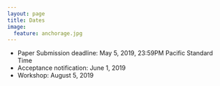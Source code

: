 ```yaml
---
layout: page
title: Dates 
image:
  feature: anchorage.jpg
---
```


* Paper Submission deadline: May 5, 2019, 23:59PM Pacific Standard Time
* Acceptance notification: June 1, 2019
* Workshop: August 5, 2019


